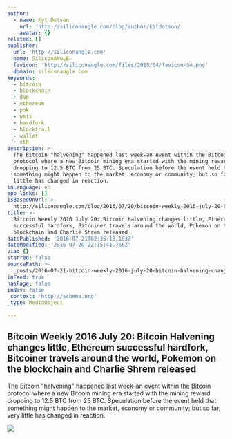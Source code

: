 ```yaml
---
author:
  - name: Kyt Dotson
    url: 'http://siliconangle.com/blog/author/kitdotson/'
    avatar: {}
related: []
publisher:
  url: 'http://siliconangle.com'
  name: SiliconANGLE
  favicon: 'http://siliconangle.com/files/2015/04/favicon-SA.png'
  domain: siliconangle.com
keywords:
  - bitcoin
  - blockchain
  - dao
  - ethereum
  - pok
  - weis
  - hardfork
  - blocktrail
  - wallet
  - eth
description: >-
  The Bitcoin "halvening" happened last week-an event within the Bitcoin
  protocol where a new Bitcoin mining era started with the mining reward
  dropping to 12.5 BTC from 25 BTC. Speculation before the event held that
  something might happen to the market, economy or community; but so far, very
  little has changed in reaction.
inLanguage: en
app_links: []
isBasedOnUrl: >-
  http://siliconangle.com/blog/2016/07/20/bitcoin-weekly-2016-july-20-bitcoin-halvening-changes-little-ethereum-successful-hardfork-bitcoiner-travels-around-the-world-pokemon-on-the-blockchain-and-charlie-shrem-released/
title: >-
  Bitcoin Weekly 2016 July 20: Bitcoin Halvening changes little, Ethereum
  successful hardfork, Bitcoiner travels around the world, Pokemon on the
  blockchain and Charlie Shrem released
datePublished: '2016-07-21T02:35:13.103Z'
dateModified: '2016-07-20T22:15:41.766Z'
via: {}
starred: false
sourcePath: >-
  _posts/2016-07-21-bitcoin-weekly-2016-july-20-bitcoin-halvening-changes-littl.md
inFeed: true
hasPage: false
inNav: false
_context: 'http://schema.org'
_type: MediaObject

---
```

<article style=""><h1>Bitcoin Weekly 2016 July 20: Bitcoin Halvening changes little, Ethereum successful hardfork, Bitcoiner travels around the world, Pokemon on the blockchain and Charlie Shrem released</h1><p>The Bitcoin "halvening" happened last week-an event within the Bitcoin protocol where a new Bitcoin mining era started with the mining reward dropping to 12.5 BTC from 25 BTC. Speculation before the event held that something might happen to the market, economy or community; but so far, very little has changed in reaction.</p><img src="http://siliconangle.com/files/2015/07/ethereum-wallpaper-800x500.jpg" /></article>